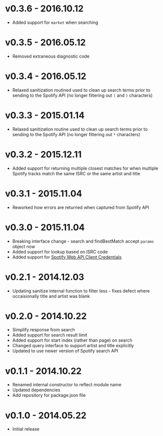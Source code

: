 # v0.3.6 - 2016.10.12

* Added support for `market` when searching

# v0.3.5 - 2016.05.12

* Removed extraneous diagnostic code

# v0.3.4 - 2016.05.12

* Relaxed sanitization routined used to clean up search terms prior to sending to the Spotify API (no longer filtering out `(` and `)` characters)

# v0.3.3 - 2015.01.14

* Relaxed sanitization routine used to clean up search terms prior to sending to the Spotify API (no longer filtering out `*` characters)

# v0.3.2 - 2015.12.11

* Added support for returning multiple closest matches for when multiple Spotify tracks match the same ISRC or the same artist and title

# v0.3.1 - 2015.11.04

* Reworked how errors are returned when captured from Spotify API

# v0.3.0 - 2015.11.04

* Breaking interface change - search and findBestMatch accept `params` object now
* Added support for lookup based on ISRC code
* Added support for [Spotify Web API Client Credentials ](https://developer.spotify.com/web-api/authorization-guide/#client_credentials_flow)

# v0.2.1 - 2014.12.03

* Updating sanitize internal function to filter less - fixes defect where occaisionally title and artist was blank

# v0.2.0 - 2014.10.22

* Simplify response from search
* Added support for search result limit
* Added support for start index (rather than page) on search
* Changed query interface to support artist and title explicitly
* Updated to use newer version of Spotify search API

# v0.1.1 - 2014.10.22

* Renamed internal constructor to reflect module name
* Updated dependencies
* Add repository for package.json file

# v0.1.0 - 2014.05.22

* Initial release
